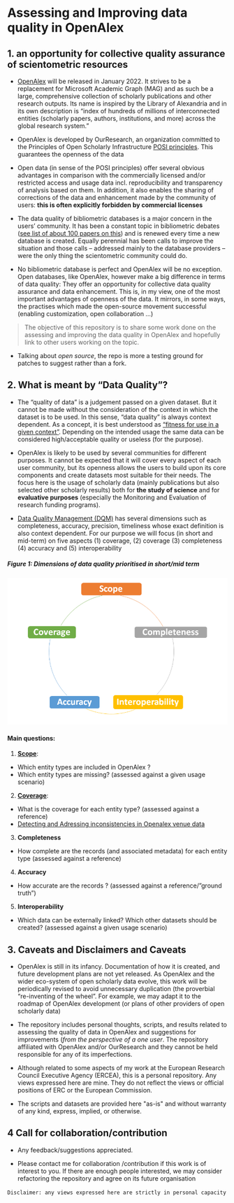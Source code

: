 # Assessing and Improving data quality in OpenAlex

## 1. an opportunity for collective quality assurance of scientometric resources
* [OpenAlex](openalex.org/) will be released in January 2022. It strives to be a replacement for Microsoft Academic Graph (MAG) and as such be a large, comprehensive collection of scholarly publications and other research outputs. Its name is inspired by the Library of Alexandria and in its own description is “index of hundreds of millions of interconnected entities (scholarly papers, authors, institutions, and more) across the global research system.”

* OpenAlex is developed by OurResearch, an organization committed to the Principles of Open Scholarly Infrastructure [POSI principles](https://blog.ourresearch.org/posi/). This guarantees the openness of the data

* Open data (in sense of the POSI principles) offer several obvious advantages in comparison with the commercially licensed and/or restricted access and usage data incl. reproducibility and transparency of analysis based on them. In addition, it also enables the sharing of corrections of the data and enhancement made by the community of users: **this is often explicitly forbidden by commercial licenses**

* The data quality of bibliometric databases is a major concern in the users’ community. It has been a constant topic in bibliometric debates ([see list of about 100 papers on this](https://github.com/almugabo/open_metadata/wiki/Data-Quality-in-Scientometric--Databases---Datasets))  and is renewed every time a new database is created. Equally perennial has been calls to improve the situation and those calls – addressed mainly to the database providers – were the only thing the scientometric community could do.

* No bibliometric database is perfect and OpenAlex will be no exception.   Open databases, like OpenAlex, however make a big difference in terms of data quality: They offer an opportunity for collective data quality assurance and data enhancement. This is, in my view, one of the most important advantages of openness of the data. It mirrors, in some ways, the practises which made the open-source movement successful (enabling customization, open collaboration …)

> The objective of this repository is to share some work done on the assessing and improving the data quality in OpenAlex and hopefully link to other users working on the topic. 

* Talking about *open source*, the repo is more a testing ground for patches to suggest rather than a fork. 

## 2. What is meant by “Data Quality”?

* The “quality of data” is a judgement passed on a given dataset. But it cannot be made without the consideration of the context in which the dataset is to be used. In this sense, “data quality” is always context dependent. As a concept, it is best understood as  [“fitness for use in a given context”](https://en.wikipedia.org/wiki/Data_quality). Depending on the intended usage the same data can be considered high/acceptable quality or useless (for the purpose). 

* OpenAlex is likely to be used by several communities for different purposes. It cannot be expected that it will cover every aspect of each user community, but its openness allows the users to build upon its core components and create datasets most suitable for their needs. The focus here is the usage of scholarly data (mainly publications but also selected other scholarly results) both for **the study of science** and for **evaluative purposes** (especially the Monitoring and Evaluation of research funding programs).

* [Data Quality Management (DQM)](https://en.wikipedia.org/wiki/Data_quality)  has several dimensions such as completeness, accuracy, precision, timeliness  whose exact definition is also context dependent. For our purpose we will focus (in short and mid-term) on five aspects (1) coverage, (2) coverage (3) completeness (4) accuracy and (5) interoperability 

##### Figure 1: Dimensions of data quality prioritised in short/mid term


![DQM aspects ](/_images/Quality_Aspects.png)


#### Main questions: 
1. [**Scope**](https://github.com/almugabo/openalex_qa/tree/main/scope):
- Which entity types are included in OpenAlex ?
- Which entity types are missing? (assessed against a given usage scenario) 

2. [**Coverage**](https://github.com/almugabo/openalex_qa/tree/main/coverage):
- What is the coverage for each entity type? (assessed against a reference) 
- [Detecting and Adressing inconsistencies in Openalex venue data](https://github.com/almugabo/openalex_qa/blob/main/coverage/inconsistencies_in_venue_data.md)


3. **Completeness**
- How complete are the records (and associated metadata) for each entity type (assessed against a reference)

4. **Accuracy**
- How accurate are the records ? (assessed against a reference/”ground truth”)

5. **Interoperability**
- Which data can be externally linked? Which other datasets should be created? (assessed against a given usage scenario)



## 3. Caveats and Disclaimers and Caveats

* OpenAlex is still in its infancy. Documentation of how it is created, and future development plans are not yet released. As OpenAlex and the wider eco-system of open scholarly data evolve, this work will be periodically revised to avoid unnecessary duplication (the proverbial “re-inventing of the wheel”. For example, we may adapt it to the roadmap of OpenAlex development (or plans of other providers of open scholarly data)

* The repository includes personal thoughts, scripts, and results related to assessing the quality of data in OpenAlex and suggestions for improvements (*from the perspective of a one user*. The repository affiliated with OpenAlex and/or OurResearch and they cannot be held responsible for any of its imperfections. 

* Although related to some aspects of my work at the European Research Council Executive Agency (ERCEA), this is a personal repository. Any views expressed here are mine. They do not reflect the views or official positions of ERC or the European Commission.

* The scripts and datasets are provided here "as-is" and without warranty of any kind, express, implied, or otherwise.

## 4 Call for collaboration/contribution
* Any feedback/suggestions appreciated.

* Please contact me for collaboration /contribution if this work is of interest to you. If there are enough people interested, we may consider refactoring the repository and agree on its future organisation


```Disclaimer: any views expressed here are strictly in personal capacity ```
